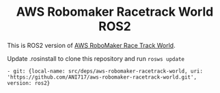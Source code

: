 <p align="center">
  <h1 align="center">AWS Robomaker Racetrack World ROS2</h1>
</p>

This is ROS2 version of [AWS RoboMaker Race Track World](https://github.com/aws-robotics/aws-robomaker-racetrack-world).

Update .rosinstall to clone this repository and run `rosws update`
```
- git: {local-name: src/deps/aws-robomaker-racetrack-world, uri: 'https://github.com/ANI717/aws-robomaker-racetrack-world.git', version: ros2}
```
